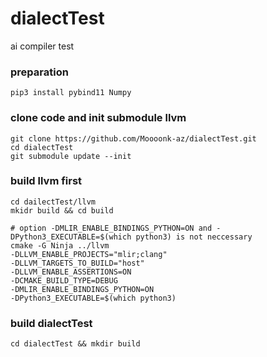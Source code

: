 # dialectTest
ai compiler test

### preparation
```
pip3 install pybind11 Numpy
```

### clone code and init submodule llvm

```
git clone https://github.com/Moooonk-az/dialectTest.git
cd dialectTest
git submodule update --init
```

### build llvm first

```
cd dailectTest/llvm
mkidr build && cd build

# option -DMLIR_ENABLE_BINDINGS_PYTHON=ON and -DPython3_EXECUTABLE=$(which python3) is not neccessary
cmake -G Ninja ../llvm
-DLLVM_ENABLE_PROJECTS="mlir;clang"
-DLLVM_TARGETS_TO_BUILD="host"
-DLLVM_ENABLE_ASSERTIONS=ON
-DCMAKE_BUILD_TYPE=DEBUG
-DMLIR_ENABLE_BINDINGS_PYTHON=ON
-DPython3_EXECUTABLE=$(which python3)
```
### build dialectTest
```
cd dialectTest && mkdir build
```
